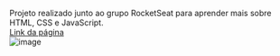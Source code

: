 Projeto realizado junto ao grupo RocketSeat para aprender mais sobre HTML, CSS e JavaScript.
</br> 
<a href = "https://lucasgabrielgamedev.github.io/maratona-explorer-1/"> Link da página </a>
</br> 
![image](https://github.com/LucasGabrielGameDev/maratona-explorer-1/assets/98237335/32168ae8-0040-4752-9d82-03f54def853c)
